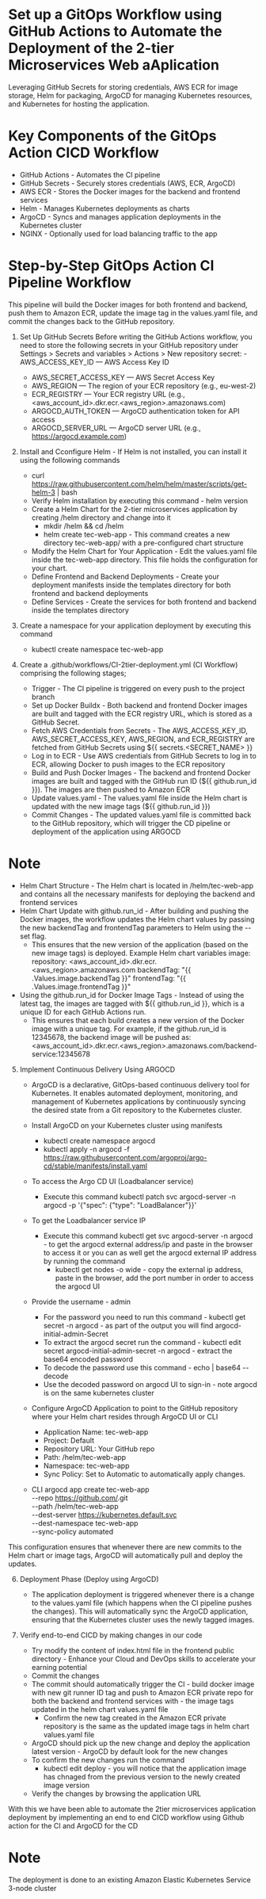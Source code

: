# Set up a GitOps Workflow using GitHub Actions to Automate the Deployment of the 2-tier Microservices Web aAplication
  Leveraging GitHub Secrets for storing credentials, AWS ECR for image storage, Helm for packaging, ArgoCD for managing Kubernetes resources, 
  and Kubernetes for hosting the application.

# Key Components of the GitOps Action CICD Workflow
  - GitHub Actions - Automates the CI pipeline
  - GitHub Secrets - Securely stores credentials (AWS, ECR, ArgoCD)
  - AWS ECR - Stores the Docker images for the backend and frontend services
  - Helm - Manages Kubernetes deployments as charts
  - ArgoCD - Syncs and manages application deployments in the Kubernetes cluster
  - NGINX - Optionally used for load balancing traffic to the app

# Step-by-Step GitOps Action CI Pipeline Workflow
This pipeline will build the Docker images for both frontend and backend, push them to Amazon ECR, 
update the image tag in the values.yaml file, and commit the changes back to the GitHub repository.
1. Set Up GitHub Secrets
   Before writing the GitHub Actions workflow, you need to store the following secrets in your GitHub repository under
   Settings > Secrets and variables > Actions > New repository secret:
   -AWS_ACCESS_KEY_ID — AWS Access Key ID
   - AWS_SECRET_ACCESS_KEY — AWS Secret Access Key
   - AWS_REGION — The region of your ECR repository (e.g., eu-west-2)
   - ECR_REGISTRY — Your ECR registry URL (e.g., <aws_account_id>.dkr.ecr.<aws_region>.amazonaws.com)
   - ARGOCD_AUTH_TOKEN — ArgoCD authentication token for API access
   - ARGOCD_SERVER_URL — ArgoCD server URL (e.g., https://argocd.example.com)
  
2. Install and Cconfigure Helm - If Helm is not installed, you can install it using the following commands
   - curl https://raw.githubusercontent.com/helm/helm/master/scripts/get-helm-3 | bash
   - Verify Helm installation by executing this command - helm version
   - Create a Helm Chart for the 2-tier microservices application by creating /helm directory and change into it
     - mkdir /helm && cd /helm
     - helm create tec-web-app - This command creates a new directory tec-web-app/ with a pre-configured chart structure
   - Modify the Helm Chart for Your Application - Edit the values.yaml file inside the tec-web-app directory.
     This file holds the configuration for your chart.
   - Define Frontend and Backend Deployments - Create your deployment manifests inside the templates directory
     for both frontend and backend deployments
   - Define Services - Create the services for both frontend and backend inside the templates directory

3. Create a namespace for your application deployment by executing this command
   - kubectl create namespace tec-web-app
     
4. Create a .github/workflows/CI-2tier-deployment.yml (CI Workflow) comprising the following stages;
   - Trigger - The CI pipeline is triggered on every push to the project branch
   - Set up Docker Buildx - Both backend and frontend Docker images are built and tagged with the ECR registry URL, which is stored as a GitHub Secret.
   - Fetch AWS Credentials from Secrets - The AWS_ACCESS_KEY_ID, AWS_SECRET_ACCESS_KEY, AWS_REGION, and ECR_REGISTRY
     are fetched from GitHub Secrets using ${{ secrets.<SECRET_NAME> }}
   - Log in to ECR - Use AWS credentials from GitHub Secrets to log in to ECR, allowing Docker to push images to the ECR repository
   - Build and Push Docker Images - The backend and frontend Docker images are built and tagged with the GitHub run ID (${{ github.run_id }}).
     The images are then pushed to Amazon ECR
   - Update values.yaml - The values.yaml file inside the Helm chart is updated with the new image tags (${{ github.run_id }})
   - Commit Changes - The updated values.yaml file is committed back to the GitHub repository,
     which will trigger the CD pipeline or deployment of the application using ARGOCD

# Note
  - Helm Chart Structure - The Helm chart is located in /helm/tec-web-app and contains all the necessary manifests
    for deploying the backend and frontend services
  - Helm Chart Update with github.run_id - After building and pushing the Docker images, the workflow updates the Helm chart values by passing the new 
    backendTag and frontendTag parameters to Helm using the --set flag.
    - This ensures that the new version of the application (based on the new image tags) is deployed. Example Helm chart variables
      image:
       repository: <aws_account_id>.dkr.ecr.<aws_region>.amazonaws.com
       backendTag: "{{ .Values.image.backendTag }}"
       frontendTag: "{{ .Values.image.frontendTag }}"
  - Using the github.run_id for Docker Image Tags - Instead of using the latest tag, the images are tagged with ${{ github.run_id }},
    which is a unique ID for each GitHub Actions run.
    - This ensures that each build creates a new version of the Docker image with a unique tag. For example, if the github.run_id is 12345678, the 
      backend image will be pushed as: <aws_account_id>.dkr.ecr.<aws_region>.amazonaws.com/backend-service:12345678

5. Implement Continuous Delivery Using ARGOCD
   - ArgoCD is a declarative, GitOps-based continuous delivery tool for Kubernetes.
     It enables automated deployment, monitoring, and management of Kubernetes applications by continuously
     syncing the desired state from a Git repository to the Kubernetes cluster.
   - Install ArgoCD on your Kubernetes cluster using manifests
     - kubectl create namespace argocd
     - kubectl apply -n argocd -f https://raw.githubusercontent.com/argoproj/argo-cd/stable/manifests/install.yaml
   - To access the Argo CD UI (Loadbalancer service)
     - Execute this command kubectl patch svc argocd-server -n argocd -p '{"spec": {"type": "LoadBalancer"}}'
   - To get the Loadbalancer service IP
     - Execute this command kubectl get svc argocd-server -n argocd - to get the argocd external address/ip and paste in the browser to access it
       or you can as well get the argocd external IP address by running the command
       - kubectl get nodes -o wide - copy the external ip address, paste in the browser, add the port number in order to access the argocd UI
    - Provide the username - admin
      - For the password you need to run this command - kubectl get secret -n argocd - as part of the output you will find argocd-initial-admin-Secret 
      - To extract the argocd secret run the command - kubectl edit secret argocd-initial-admin-secret -n argocd - extract the base64 encoded password 
      - To decode the password use this command - echo <base64 encoded password> | base64 --decode
      - Use the decoded password on argocd UI to sign-in - note argocd is on the same kubernetes cluster

   - Configure ArgoCD Application to point to the GitHub repository where your Helm chart resides through ArgoCD UI or CLI
     - Application Name: tec-web-app
     - Project: Default
     - Repository URL: Your GitHub repo
     - Path: /helm/tec-web-app
     - Namespace: tec-web-app
     - Sync Policy: Set to Automatic to automatically apply changes.

   - CLI
     argocd app create tec-web-app \
  --repo https://github.com/<your-github-repo>.git \
  --path /helm/tec-web-app \
  --dest-server https://kubernetes.default.svc \
  --dest-namespace tec-web-app \
  --sync-policy automated

This configuration ensures that whenever there are new commits to the Helm chart or image tags, ArgoCD will automatically pull and deploy the updates.

6. Deployment Phase (Deploy using ArgoCD)
   - The application deployment is triggered whenever there is a change to the values.yaml file
   (which happens when the CI pipeline pushes the changes). This will automatically sync the ArgoCD application,
   ensuring that the Kubernetes cluster uses the newly tagged images.

7. Verify end-to-end CICD by making changes in our code
   - Try modify the content of index.html file in the frontend public directory - Enhance your Cloud and DevOps skills to accelerate your earning
      potential
   - Commit the changes
   - The commit should automatically trigger the CI - build docker image with new git runner ID tag and push to Amazon ECR private repo for both the
     backend and frontend services with - the image tags updated in the helm chart values.yaml file
     - Confirm the new tag created in the Amazon ECR private repository is the same as the updated image tags in helm chart values.yaml file
   - ArgoCD should pick up the new change and deploy the application latest version - ArgoCD by default look for the new changes
   - To confirm the new changes run the command
     - kubectl edit deploy - you will notice that the application image has chnaged from the previous version to the newly created image version
   - Verify the changes by browsing the application URL

With this we have been able to automate the 2tier microservices application deployment by implementing an end to end CICD workflow using Github action for the CI and ArgoCD for the CD

# Note
  The deployment is done to an existing Amazon Elastic Kubernetes Service 3-node cluster
